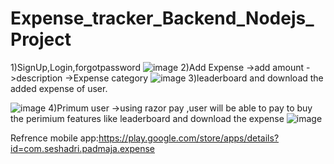 ﻿# Expense_tracker_Backend_Nodejs_Project
 1)SignUp,Login,forgotpassword
 ![image](https://github.com/Faranaz08/Expense_tracker_Backend_Nodejs_Project/assets/83759275/822c79d4-36f2-48bd-ae2c-a7913cccecdd)
2)Add Expense
  ->add amount
  ->description
  ->Expense category
![image](https://github.com/Faranaz08/Expense_tracker_Backend_Nodejs_Project/assets/83759275/fb0162ec-2e0b-43b7-90e2-676e01be0bb4)
3)leaderboard and download the added expense of user.

![image](https://github.com/Faranaz08/Expense_tracker_Backend_Nodejs_Project/assets/83759275/5c4b98ce-51c2-4243-8257-dd44bc827326)
4)Primum user
  ->using razor pay ,user will be able to pay to buy the perimium features like leaderboard and download the expense
![image](https://github.com/Faranaz08/Expense_tracker_Backend_Nodejs_Project/assets/83759275/a24a213d-a33c-4231-87d9-909a8a8accbb)


Refrence mobile app:https://play.google.com/store/apps/details?id=com.seshadri.padmaja.expense
